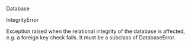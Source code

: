 Database 

IntegrityError

Exception raised when the relational integrity of the database is affected, e.g. a foreign key check fails. It must be a subclass of DatabaseError.

